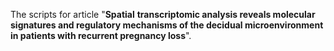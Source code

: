 The scripts for article "**Spatial** **transcriptomic analysis reveals molecular signatures and regulatory mechanisms of the decidual microenvironment in patients with recurrent pregnancy loss**".